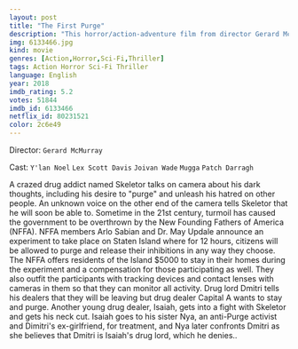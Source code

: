 ```yaml
---
layout: post
title: "The First Purge"
description: "This horror/action-adventure film from director Gerard McMurray serves as a prequel that recounts events that led up to the first Purge event. To push the crime rate below one percent for the rest of the year, the New Founding Fathers of America (NFFA) test a sociological theory that vents aggression for one night in one isolated community..."
img: 6133466.jpg
kind: movie
genres: [Action,Horror,Sci-Fi,Thriller]
tags: Action Horror Sci-Fi Thriller 
language: English
year: 2018
imdb_rating: 5.2
votes: 51844
imdb_id: 6133466
netflix_id: 80231521
color: 2c6e49
---
```

Director: `Gerard McMurray`  

Cast: `Y'lan Noel` `Lex Scott Davis` `Joivan Wade` `Mugga` `Patch Darragh` 

A crazed drug addict named Skeletor talks on camera about his dark thoughts, including his desire to "purge" and unleash his hatred on other people. An unknown voice on the other end of the camera tells Skeletor that he will soon be able to. Sometime in the 21st century, turmoil has caused the government to be overthrown by the New Founding Fathers of America (NFFA). NFFA members Arlo Sabian and Dr. May Updale announce an experiment to take place on Staten Island where for 12 hours, citizens will be allowed to purge and release their inhibitions in any way they choose. The NFFA offers residents of the Island $5000 to stay in their homes during the experiment and a compensation for those participating as well. They also outfit the participants with tracking devices and contact lenses with cameras in them so that they can monitor all activity. Drug lord Dmitri tells his dealers that they will be leaving but drug dealer Capital A wants to stay and purge. Another young drug dealer, Isaiah, gets into a fight with Skeletor and gets his neck cut. Isaiah goes to his sister Nya, an anti-Purge activist and Dimitri's ex-girlfriend, for treatment, and Nya later confronts Dmitri as she believes that Dmitri is Isaiah's drug lord, which he denies..